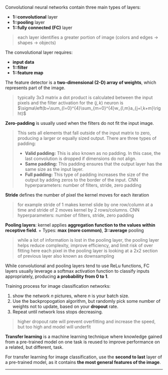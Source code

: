 Convolutional neural networks contain three main types of layers:
- **1::convolutional** layer
- **1::pooling** layer
- **1::fully connected (FC)** layer
> each layer identifies a greater portion of image (colors and edges -> shapes -> objects)

The convolutional layer requires:
- **input data**
- **1::filter**
- **1::feature map**

The feature detector is a **two-dimensional (2-D) array of weights**, which represents part of the image.
> typically 3x3 matrix
> a dot product is calculated between the input pixels and the filter
> activation for the $(j, k)$ neuron is $\sigma\left(b+\sum_{l=0}^{4}\sum_{m=0}^{4}w_{l,m}a_{j+l,k+m}\right)$

**Zero-padding** is usually used when the filters do not fit the input image.
> This sets all elements that fall outside of the input matrix to zero, producing a larger or equally sized output. There are three types of padding:
> - **Valid padding:** This is also known as no padding. In this case, the last convolution is dropped if dimensions do not align.
> - **Same padding:** This padding ensures that the output layer has the same size as the input layer.
> - **Full padding:** This type of padding increases the size of the output by adding zeros to the border of the input.
> CNN hyperparameters: number of filters, stride, zero padding

**Stride** defines the number of pixel the kernel moves for each iteration
> for example stride of 1 makes kernel slide by one row/column at a time and stride of 2 moves kernel by 2 rows/columns.
> CNN hyperparameters: number of filters, stride, zero padding

**Pooling layers**: kernel applies **aggregation function to the values within receptive field**.
+
Types: **max (more common)**, **3::average** pooling
> while a lot of information is lost in the pooling layer, the pooling layer helps reduce complexity, improve efficiency, and limit risk of over fitting
> here each pixel in the pooling layer is looking at a 2x2 section of previous layer
> also known as downsampling

While convolutional and pooling layers tend to use ReLu functions, FC layers usually leverage a softmax activation function to classify inputs appropriately, producing **a probability from 0 to 1**.

Training process for image classification networks: 
1. show the network $n$ pictures, where $n$ is your batch size.
2. Use the backpropogation algorithm, but randomly pick some number of weights not to update, based on your **dropout** rate. 
3. Repeat until network loss stops decreasing.
> higher dropout rate will prevent overfitting and increase the speed, but too high and model will underfit

**Transfer learning** is a machine learning technique where knowledge gained from a pre-trained model on one task is reused to improve performance on a related, but different, task.

For transfer learning for image classification, use the **second to last** layer of a pre-trained model, as it contains **the most general features of the image**.

***
